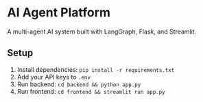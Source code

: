 # AI Agent Platform

A multi-agent AI system built with LangGraph, Flask, and Streamlit.

## Setup
1. Install dependencies: `pip install -r requirements.txt`
2. Add your API keys to `.env`
3. Run backend: `cd backend && python app.py`
4. Run frontend: `cd frontend && streamlit run app.py`